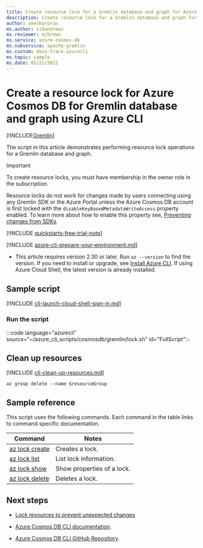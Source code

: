 ```yaml
---
title: Create resource lock for a Gremlin database and graph for Azure Cosmos DB
description: Create resource lock for a Gremlin database and graph for Azure Cosmos DB
author: seesharprun
ms.author: sidandrews
ms.reviewer: mjbrown
ms.service: azure-cosmos-db
ms.subservice: apache-gremlin
ms.custom: devx-track-azurecli
ms.topic: sample
ms.date: 02/21/2022
---
```


# Create a resource lock for Azure Cosmos DB for Gremlin database and graph using Azure CLI

[!INCLUDE[Gremlin](../../../includes/appliesto-gremlin.md)]

The script in this article demonstrates performing resource lock operations for a Gremlin database and graph.

> [!IMPORTANT]
>
> To create resource locks, you must have membership in the owner role in the subscription.
>
> Resource locks do not work for changes made by users connecting using any Gremlin SDK or the Azure Portal unless the Azure Cosmos DB account is first locked with the `disableKeyBasedMetadataWriteAccess` property enabled. To learn more about how to enable this property see, [Preventing changes from SDKs](../../../role-based-access-control.md#prevent-sdk-changes).

[!INCLUDE [quickstarts-free-trial-note](~/reusable-content/ce-skilling/azure/includes/quickstarts-free-trial-note.md)]

[!INCLUDE [azure-cli-prepare-your-environment.md](~/reusable-content/azure-cli/azure-cli-prepare-your-environment.md)]

- This article requires version 2.30 or later. Run `az --version` to find the version. If you need to install or upgrade, see [Install Azure CLI](/cli/azure/install-azure-cli). If using Azure Cloud Shell, the latest version is already installed.

## Sample script

[!INCLUDE [cli-launch-cloud-shell-sign-in.md](~/reusable-content/ce-skilling/azure/includes/cli-launch-cloud-shell-sign-in.md)]

### Run the script

:::code language="azurecli" source="~/azure_cli_scripts/cosmosdb/gremlin/lock.sh" id="FullScript":::

## Clean up resources

[!INCLUDE [cli-clean-up-resources.md](~/reusable-content/ce-skilling/azure/includes/cli-clean-up-resources.md)]

```azurecli
az group delete --name $resourceGroup
```

## Sample reference

This script uses the following commands. Each command in the table links to command specific documentation.

| Command | Notes |
|---|---|
| [az lock create](/cli/azure/lock#az-lock-create) | Creates a lock. |
| [az lock list](/cli/azure/lock#az-lock-list) | List lock information. |
| [az lock show](/cli/azure/lock#az-lock-show) | Show properties of a lock. |
| [az lock delete](/cli/azure/lock#az-lock-delete) | Deletes a lock. |

## Next steps

- [Lock resources to prevent unexpected changes](/azure/azure-resource-manager/management/lock-resources)

- [Azure Cosmos DB CLI documentation](/cli/azure/cosmosdb).

- [Azure Cosmos DB CLI GitHub Repository](https://github.com/Azure-Samples/azure-cli-samples/tree/master/cosmosdb).
